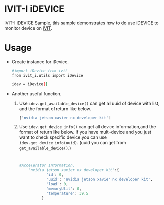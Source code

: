 # IVIT-I iDEVICE 
iVIT-I iDEVICE Sample, this sample demonstrates how to do use iDEVICE to monitor device on [iVIT](../../README.md).

# Usage
* Create instance for iDevice.
    ```bash
    #import iDevice from ivit
    from ivit_i.utils import iDevice 

    idev = iDevice()

    ```
* Another useful function.  
    1. Use `idev.get_available_device()` can get all uuid of device with list, and the format of return like below.  

    

        ```python
        ['nvidia jetson xavier nx developer kit']

        ```
    2. Use `idev.get_device_info()` can get all device information,and the format of return like below.
       If you have multi-device and you just want to check specific device.you can use `idev.get_device_info(uuid)`. (uuid you can get from
       `get_available_device()`.)

        ```python

        
        #Accelerator information.      
            'nvidia jetson xavier nx developer kit':{
                    'id': 0,                                            # the idex wget from device.s
                    'uuid': 'nvidia jetson xavier nx developer kit',    # the name get from device. 
                    'load': 0,                                          # loading capacity get from device.
                    'memoryUtil': 0,                                    # amount of memory usage get from device.
                    'temperature': 39.5                                 # temperature get from device
                  }
        


        ```
   

    